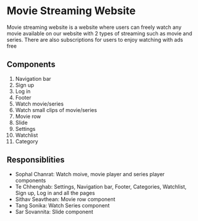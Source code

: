 # Movie Streaming Website

Movie streaming website is a website where users can freely watch any movie available on our website with 2 types of streaming such as movie and series. There are also subscriptions for users to enjoy watching with ads free 

## Components
1. Navigation bar
2. Sign up
3. Log in
4. Footer
5. Watch movie/series
6. Watch small clips of movie/series
7. Movie row
8. Slide
9. Settings
10. Watchlist
11. Category

## Responsiblities
- Sophal Chanrat: Watch moive, movie player and series player components
- Te Chhenghab: Settings, Navigation bar, Footer, Categories, Watchlist, Sign up, Log in and all the pages
- Sithav Seavthean: Movie row component
- Tang Sonika: Watch Series component
- Sar Sovannita: Slide component
